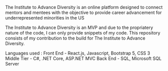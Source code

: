 The Institute to Advance Diversity is an online platform designed to connect mentors and mentees with the objective to provide career advancement for underrepresented minorities in the US

The Institute to Advance Diversity is an MVP and due to the propriatery nature of the code, I can only provide snippets of my code.
This repository consists of my contribution to the build for The Institute to Advance Diversity.

Languages used :
Front End - React.js, Javascript, Bootstrap 5, CSS 3
Middle Tier - C#, .NET Core, ASP.NET MVC
Back End - SQL, Microsoft SQL Server
